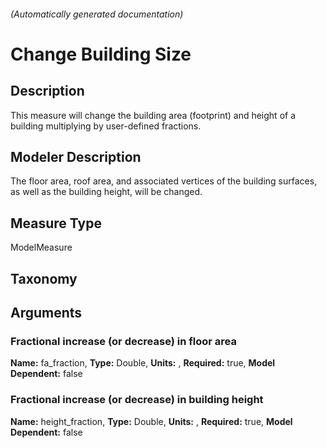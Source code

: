 

###### (Automatically generated documentation)

# Change Building Size

## Description
This measure will change the building area (footprint) and height of a building multiplying by user-defined fractions.

## Modeler Description
The floor area, roof area, and associated vertices of the building surfaces, as well as the building height, will be changed.

## Measure Type
ModelMeasure

## Taxonomy


## Arguments


### Fractional increase (or decrease) in floor area

**Name:** fa_fraction,
**Type:** Double,
**Units:** ,
**Required:** true,
**Model Dependent:** false




### Fractional increase (or decrease) in building height

**Name:** height_fraction,
**Type:** Double,
**Units:** ,
**Required:** true,
**Model Dependent:** false







